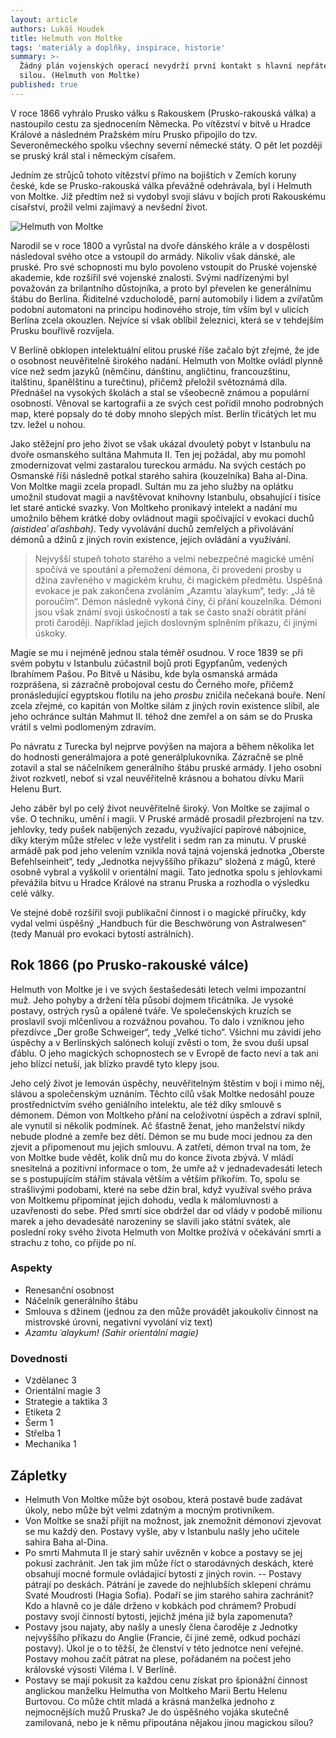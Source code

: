 ```yaml
---
layout: article
authors: Lukáš Houdek
title: Helmuth von Moltke
tags: 'materiály a doplňky, inspirace, historie'
summary: >-
  Žádný plán vojenských operací nevydrží první kontakt s hlavní nepřátelskou
  silou. (Helmuth von Moltke)
published: true
---
```

V roce 1866 vyhrálo Prusko válku s Rakouskem (Prusko-rakouská válka) a nastoupilo cestu za sjednocením Německa. Po vítězství v bitvě u Hradce Králové a následném Pražském míru Prusko připojilo do tzv. Severoněmeckého spolku všechny severní německé státy. O pět let později se pruský král stal i německým císařem.

Jedním ze strůjců tohoto vítězství přímo na bojištích v Zemích koruny české, kde se Prusko-rakouská válka převážně odehrávala, byl i Helmuth von Moltke. Již předtím než si vydobyl svoji slávu v bojích proti Rakouskému císařství, prožil velmi zajímavý a nevšední život.

![Helmuth von Moltke]({{site.baseurl}}/88/von_moltke.jpg)

Narodil se v roce 1800 a vyrůstal na dvoře dánského krále a v dospělosti následoval svého otce a vstoupil do armády. Nikoliv však dánské, ale pruské. Pro své schopnosti mu bylo povoleno vstoupit do Pruské vojenské akademie, kde rozšířil své vojenské znalosti. Svými nadřízenými byl považován za brilantního důstojníka, a proto byl převelen ke generálnímu štábu do Berlína. Řiditelné vzducholodě, parní automobily i lidem a zvířatům podobní automatoni na principu hodinového stroje, tím vším byl v ulicích Berlína zcela okouzlen. Nejvíce si však oblíbil železnici, která se v tehdejším Prusku bouřlivě rozvíjela.

V Berlíně obklopen intelektuální elitou pruské říše začalo být zřejmé, že jde o osobnost neuvěřitelně širokého nadání. Helmuth von Moltke ovládl plynně více než sedm jazyků (němčinu, dánštinu, angličtinu, francouzštinu, italštinu, španělštinu a turečtinu), přičemž přeložil světoznámá díla. Přednášel na vysokých školách a stal se všeobecně známou a populární osobností. Věnoval se kartografii a ze svých cest pořídil mnoho podrobných map, které popsaly do té doby mnoho slepých míst. Berlín třicátých let mu tzv. ležel u nohou.

Jako stěžejní pro jeho život se však ukázal dvouletý pobyt v Istanbulu na dvoře osmanského sultána Mahmuta II. Ten jej požádal, aby mu pomohl zmodernizovat velmi zastaralou tureckou armádu. Na svých cestách po Osmanské říši následně potkal starého sahira (kouzelníka) Baha al-Dina. Von Moltke magii zcela propadl. Sultán mu za jeho služby na oplátku umožnil studovat magii a navštěvovat knihovny Istanbulu, obsahující i tisíce let staré antické svazky. Von Moltkeho pronikavý intelekt a nadání mu umožnilo během krátké doby ovládnout magii spočívající v evokaci duchů _(aistideaʾ alʾashbah)_. Tedy vyvolávání duchů zemřelých a přivolávání démonů a džinů z jiných rovin existence, jejich ovládání a využívání.

> Nejvyšší stupeň tohoto starého a velmi nebezpečné magické umění spočívá ve spoutání a přemožení démona, či provedení prosby u džina zavřeného v magickém kruhu, či magickém předmětu. Úspěšná evokace je pak zakončena zvoláním „Azamtu ʿalaykum“, tedy: „Já tě poroučím“. Démon následně vykoná činy, či přání kouzelníka. Démoni jsou však známí svoji úskočností a tak se často snaží obrátit přání proti čaroději. Například jejich doslovným splněním příkazu, či jinými úskoky.

Magie se mu i nejméně jednou stala téměř osudnou. V roce 1839 se při svém pobytu v Istanbulu zúčastnil bojů proti Egypťanům, vedených Ibrahímem Pašou. Po Bitvě u Násibu, kde byla osmanská armáda rozprášena, si zázračně probojoval cestu do Černého moře, přičemž pronásledující egyptskou flotilu na jeho _prosbu_ zničila nečekaná bouře. Není zcela zřejmé, co kapitán von Moltke silám z jiných rovin existence slíbil, ale jeho ochránce sultán Mahmut II. téhož dne zemřel a on sám se do Pruska vrátil s velmi podlomeným zdravím.

Po návratu z Turecka byl nejprve povýšen na majora a během několika let do hodnosti generálmajora a poté generálplukovníka. Zázračně se plně zotavil a stal se náčelníkem generálního štábu pruské armády. I jeho osobní život rozkvetl, neboť si vzal neuvěřitelně krásnou a bohatou dívku Marii Helenu Burt.

Jeho záběr byl po celý život neuvěřitelně široký. Von Moltke se zajímal o vše. O techniku, umění i magii. V Pruské armádě prosadil přezbrojení na tzv. jehlovky, tedy pušek nabíjených zezadu, využívající papírové nábojnice, díky kterým může střelec v leže vystřelit i sedm ran za minutu. V pruské armádě pak pod jeho velením vznikla nová tajná vojenská jednotka „Oberste Befehlseinheit“, tedy „Jednotka nejvyššího příkazu“ složená z mágů, které osobně vybral a vyškolil v orientální magii. Tato jednotka spolu s jehlovkami převážila bitvu u Hradce Králové na stranu Pruska a rozhodla o výsledku celé války.

Ve stejné době rozšířil svoji publikační činnost i o magické příručky, kdy vydal velmi úspěšný „Handbuch für die Beschwörung von Astralwesen“ (tedy Manuál pro evokaci bytostí astrálních).

## Rok 1866 (po Prusko-rakouské válce)

Helmuth von Moltke je i ve svých šestašedesáti letech velmi impozantní muž. Jeho pohyby a držení těla působí dojmem třicátníka. Je vysoké postavy, ostrých rysů a opálené tváře. Ve společenských kruzích se proslavil svoji mlčenlivou a rozvážnou povahou. To dalo i vzniknou jeho přezdívce „Der große Schweiger“, tedy „Velké ticho“. Všichni mu závidí jeho úspěchy a v Berlínských salónech kolují zvěsti o tom, že svou duši upsal ďáblu. O jeho magických schopnostech se v Evropě de facto neví a tak ani jeho blízcí netuší, jak blízko pravdě tyto klepy jsou.

Jeho celý život je lemován úspěchy, neuvěřitelným štěstím v boji i mimo něj, slávou a společenským uznáním. Těchto cílů však Moltke nedosáhl pouze prostřednictvím svého geniálního intelektu, ale též díky smlouvě s démonem. Démon von Moltkeho přání na celoživotní úspěch a zdraví splnil, ale vynutil si několik podmínek. Ač šťastně ženat, jeho manželství nikdy nebude plodné a zemře bez dětí. Démon se mu bude moci jednou za den zjevit a připomenout mu jejich smlouvu. A zatřetí, démon trval na tom, že von Moltke bude vědět, kolik dnů mu do konce života zbývá. V mládí snesitelná a pozitivní informace o tom, že umře až v jednadevadesáti letech se s postupujícím stářím stávala větším a větším příkořím. To, spolu se strašlivými podobami, které na sebe džin bral, když využíval svého práva von Moltkemu připomínat jejich dohodu, vedla k málomluvnosti a uzavřenosti do sebe. Před smrtí sice obdržel dar od vlády v podobě milionu marek a jeho devadesáté narozeniny se slavili jako státní svátek, ale poslední roky svého života Helmuth von Moltke prožívá v očekávání smrti a strachu z toho, co přijde po ní.

### Aspekty
- Renesanční osobnost
- Náčelník generálního štábu
- Smlouva s džinem (jednou za den může provádět jakoukoliv činnost na mistrovské úrovni, negativní vyvolání viz text)
- _Azamtu ʿalaykum! (Sahir orientální magie)_

### Dovednosti
- Vzdělanec 3
- Orientální magie 3
- Strategie a taktika 3
- Etiketa 2
- Šerm 1
- Střelba 1
- Mechanika 1

## Zápletky
- Helmuth Von Moltke může být osobou, která postavě bude zadávat úkoly, nebo může být velmi zdatným a mocným protivníkem.
- Von Moltke se snaží přijít na možnost, jak znemožnit démonovi zjevovat se mu každý den. Postavy vyšle, aby v Istanbulu našly jeho učitele sahira Baha al-Dina. 
- Po smrti Mahmuta II je starý sahir uvězněn v kobce a postavy se jej pokusí zachránit. Jen tak jim může říct o starodávných deskách, které obsahují mocné formule ovládající bytosti z jiných rovin.
--	Postavy pátrají po deskách. Pátrání je zavede do nejhlubších sklepení chrámu Svaté Moudrosti (Hagia Sofia). Podaří se jim starého sahira zachránit? Kdo a hlavně co je dále drženo v kobkách pod chrámem? Probudí postavy svojí činností bytosti, jejichž jména již byla zapomenuta?
- Postavy jsou najaty, aby našly a unesly člena čaroděje z Jednotky nejvyššího příkazu do Anglie (Francie, či jiné země, odkud pochází postavy). Úkol je o to těžší, že členství v této jednotce není veřejné. Postavy mohou začít pátrat na plese, pořádaném na počest jeho královské výsosti Viléma I. V Berlíně.
- Postavy se mají pokusit za každou cenu získat pro špionážní činnost anglickou manželku Helmutha von Moltkeho Marii Bertu Helenu Burtovou. Co může chtít mladá a krásná manželka jednoho z nejmocnějších mužů Pruska? Je do úspěšného vojáka skutečně zamilovaná, nebo je k němu připoutána nějakou jinou magickou silou?

